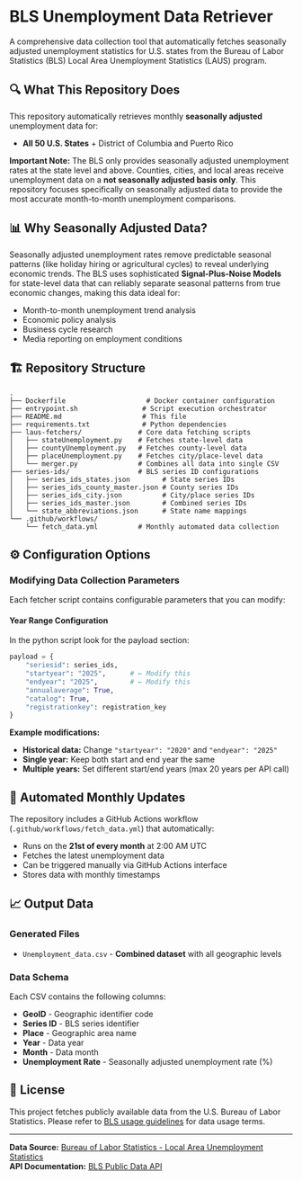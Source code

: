 # BLS Unemployment Data Retriever

A comprehensive data collection tool that automatically fetches seasonally adjusted unemployment statistics for U.S. states from the Bureau of Labor Statistics (BLS) Local Area Unemployment Statistics (LAUS) program.


## 🔍 What This Repository Does

This repository automatically retrieves monthly **seasonally adjusted** unemployment data for:
- **All 50 U.S. States** + District of Columbia and Puerto Rico

**Important Note:** The BLS only provides seasonally adjusted unemployment rates at the state level and above. Counties, cities, and local areas receive unemployment data on a **not seasonally adjusted basis only**. This repository focuses specifically on seasonally adjusted data to provide the most accurate month-to-month unemployment comparisons.

## 📊 Why Seasonally Adjusted Data?

Seasonally adjusted unemployment rates remove predictable seasonal patterns (like holiday hiring or agricultural cycles) to reveal underlying economic trends. The BLS uses sophisticated **Signal-Plus-Noise Models** for state-level data that can reliably separate seasonal patterns from true economic changes, making this data ideal for:
- Month-to-month unemployment trend analysis
- Economic policy analysis
- Business cycle research
- Media reporting on employment conditions


## 🏗️ Repository Structure

```
.
├── Dockerfile                    # Docker container configuration
├── entrypoint.sh                # Script execution orchestrator
├── README.md                    # This file
├── requirements.txt             # Python dependencies
├── laus-fetchers/              # Core data fetching scripts
│   ├── stateUnemployment.py    # Fetches state-level data
│   ├── countyUnemployment.py   # Fetches county-level data
│   ├── placeUnemployment.py    # Fetches city/place-level data
│   └── merger.py               # Combines all data into single CSV
├── series-ids/                 # BLS series ID configurations
│   ├── series_ids_states.json        # State series IDs
│   ├── series_ids_county_master.json # County series IDs
│   ├── series_ids_city.json          # City/place series IDs
│   ├── series_ids_master.json        # Combined series IDs
│   └── state_abbreviations.json      # State name mappings
└── .github/workflows/
    └── fetch_data.yml          # Monthly automated data collection
```


## ⚙️ Configuration Options

### Modifying Data Collection Parameters

Each fetcher script contains configurable parameters that you can modify:

#### Year Range Configuration
In the python script look for the payload section:

```python
payload = {
    "seriesid": series_ids,
    "startyear": "2025",      # ← Modify this
    "endyear": "2025",        # ← Modify this
    "annualaverage": True,
    "catalog": True,
    "registrationkey": registration_key
}
```

**Example modifications:**
- **Historical data:** Change `"startyear": "2020"` and `"endyear": "2025"`
- **Single year:** Keep both start and end year the same
- **Multiple years:** Set different start/end years (max 20 years per API call)


## 📅 Automated Monthly Updates

The repository includes a GitHub Actions workflow (`.github/workflows/fetch_data.yml`) that automatically:
- Runs on the **21st of every month** at 2:00 AM UTC
- Fetches the latest unemployment data
- Can be triggered manually via GitHub Actions interface
- Stores data with monthly timestamps

## 📈 Output Data

### Generated Files

- `Unemployment_data.csv` - **Combined dataset** with all geographic levels

### Data Schema
Each CSV contains the following columns:
- **GeoID** - Geographic identifier code
- **Series ID** - BLS series identifier
- **Place** - Geographic area name
- **Year** - Data year
- **Month** - Data month  
- **Unemployment Rate** - Seasonally adjusted unemployment rate (%)

## 📄 License

This project fetches publicly available data from the U.S. Bureau of Labor Statistics. Please refer to [BLS usage guidelines](https://www.bls.gov/developers/) for data usage terms.

---

**Data Source:** [Bureau of Labor Statistics - Local Area Unemployment Statistics](https://www.bls.gov/lau/)  
**API Documentation:** [BLS Public Data API](https://www.bls.gov/developers/api_signature_v2.htm)
